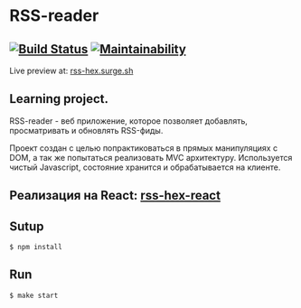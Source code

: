 # RSS-reader
[![Build Status](https://travis-ci.org/mput/rss-reader.svg?branch=master)](https://travis-ci.org/mput/rss-reader)
[![Maintainability](https://api.codeclimate.com/v1/badges/8bbff816987127a2307d/maintainability)](https://codeclimate.com/github/mput/rss-reader/maintainability)
-------------------------------------

Live preview at: [rss-hex.surge.sh](http://rss-hex.surge.sh/)

## Learning project.
RSS-reader - веб приложение, которое позволяет добавлять, просматривать и  обновлять RSS-фиды.

Проект создан с целью попрактиковаться в прямых манипуляциях с DOM, а так же попытаться реализовать MVC архитектуру.
Используется чистый Javascript, состояние хранится и обрабатывается на клиенте.

## Реализация на React: [rss-hex-react](https://github.com/mput/rss-reader-react)


## Sutup
```
$ npm install
```
## Run

```
$ make start
```
